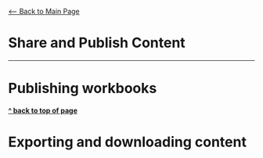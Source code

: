 [<-- Back to Main Page](README.md)<a name="top"></a>
# Share and Publish Content
<hr>

# Publishing workbooks<a name="1"></a>

#### [^ back to top of page](#top)
# Exporting and downloading content<a name="2"></a>
